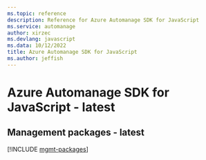 ```yaml
---
ms.topic: reference
description: Reference for Azure Automanage SDK for JavaScript
ms.service: automanage
author: xirzec
ms.devlang: javascript
ms.data: 10/12/2022
title: Azure Automanage SDK for JavaScript
ms.author: jeffish
---
```

# Azure Automanage SDK for JavaScript - latest

## Management packages - latest
[!INCLUDE [mgmt-packages](automanage-mgmt-index.md)]